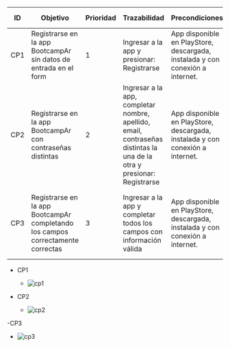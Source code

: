 | ID | Objetivo | Prioridad | Trazabilidad | Precondiciones | Entradas | Resultados Esperados |
| - | - | - | - | - | - | - |
| CP1 | Registrarse en la app BootcampAr sin datos de entrada en el form | 1 | Ingresar a la app y presionar: Registrarse | App disponible en PlayStore, descargada, instalada y con conexión a internet. | Nombre, Apellido, Email, Contraseña, Confirmar contraseña (todos los campos sin valores) | Visualizar un mensaje que detalle que los campos no han sido completados |
| CP2 | Registrarse en la app BootcampAr con contraseñas distintas | 2 | Ingresar a la app, completar nombre, apellido, email, contraseñas distintas la una de la otra y presionar: Registrarse | App disponible en PlayStore, descargada, instalada y con conexión a internet. | Nombre: Alumno Apellido: Test Email: alumno@gmail.com Contraseña: 123456 Confirmar contraseña: 1234 (las contraseñas ingresadas son distintas la unas de la otra) | Visualizar un mensaje que me indique que las contraseñas no son iguales |
| CP3 | Registrarse en la app BootcampAr completando los campos correctamente correctas | 3 | Ingresar a la app y completar todos los campos con información válida | App disponible en PlayStore, descargada, instalada y con conexión a internet. | Nombre: Alumno Apellido: Test Email: alumno@gmail.com Contraseña: 123456 Confirmar contraseña: 123456 | Recibir mensaje de que el registro ha sido exitoso y ser redirigido al “Home” |

- CP1

  - ![cp1](https://github.com/abelardog/bootcampar/assets/95236196/6242fba3-cb6a-4ebd-a840-a6e52722c5f4)

- CP2
  - ![cp2](https://github.com/abelardog/bootcampar/assets/95236196/27f1d5f3-347c-4df1-9770-192aec35b67b)

-CP3
  - ![cp3](https://github.com/abelardog/bootcampar/assets/95236196/cb7acb70-8c1a-4e1d-87b4-bb06a52f120a)

